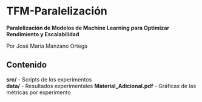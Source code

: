 # TFM-Paralelización

**Paralelización de Modelos de Machine Learning para Optimizar Rendimiento y Escalabilidad**

Por José María Manzano Ortega

## Contenido

**src/** - Scripts de los experimentos  
**data/** - Resultados experimentales
**Material_Adicional.pdf** - Gráficas de las métricas por experimento
